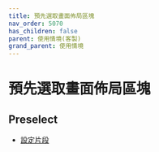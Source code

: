 ```yaml
---
title: 預先選取畫面佈局區塊
nav_order: 5070
has_children: false
parent: 使用情境(客製)
grand_parent: 使用情境
---
```



# 預先選取畫面佈局區塊

## Preselect

* [設定片段](https://github.com/samwhelp/note-about-bspwm/blob/gh-pages/_demo/config/bspwm-config/main/config/bspwm/share/gen/sxhkd-gen-rc/Section/Keybind/Layout/Control.conf)
